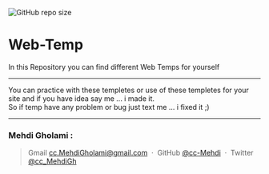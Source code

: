 ![GitHub repo size](https://img.shields.io/github/repo-size/cc-Mehdi/Web-Temp)

# Web-Temp
In this Repository you can find different Web Temps for yourself

-----------------------------------------------------------------------------

You can practice with these templetes or use of these templetes for your site and if you have idea say me ... i made it. <br/>
So if temp have any problem or bug just text me ... i fixed it ;) 
 


---
### Mehdi Gholami : 
> Gmail [cc.MehdiGholami@gmail.com](cc.MehdiGholami@gmail.com) &nbsp;&middot;&nbsp;
> GitHub [@cc-Mehdi](https://github.com/cc-Mehdi) &nbsp;&middot;&nbsp;
> Twitter [@cc_MehdiGh](https://twitter.com/cc_mehdigh)
